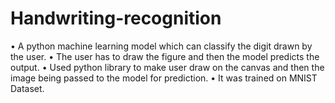 # Handwriting-recognition

• A python machine learning model which can classify the digit drawn by the user.
• The user has to draw the figure and then the model predicts the output.
• Used python library to make user draw on the canvas and then the image being passed to the model for prediction.
• It was trained on MNIST Dataset.

